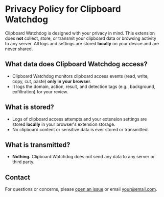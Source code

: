 # Privacy Policy for Clipboard Watchdog

Clipboard Watchdog is designed with your privacy in mind. This extension does **not** collect, store, or transmit your clipboard data or browsing activity to any server. All logs and settings are stored **locally** on your device and are never shared.

## What data does Clipboard Watchdog access?
- Clipboard Watchdog monitors clipboard access events (read, write, copy, cut, paste) **only in your browser**.
- It logs the domain, action, result, and detection tags (e.g., background, exfiltration) for your review.

## What is stored?
- Logs of clipboard access attempts and your extension settings are stored **locally** in your browser's extension storage.
- No clipboard content or sensitive data is ever stored or transmitted.

## What is transmitted?
- **Nothing.** Clipboard Watchdog does not send any data to any server or third party.

## Contact
For questions or concerns, please [open an issue](https://github.com/yourusername/clipboard_watchdog/issues) or email your@email.com. 